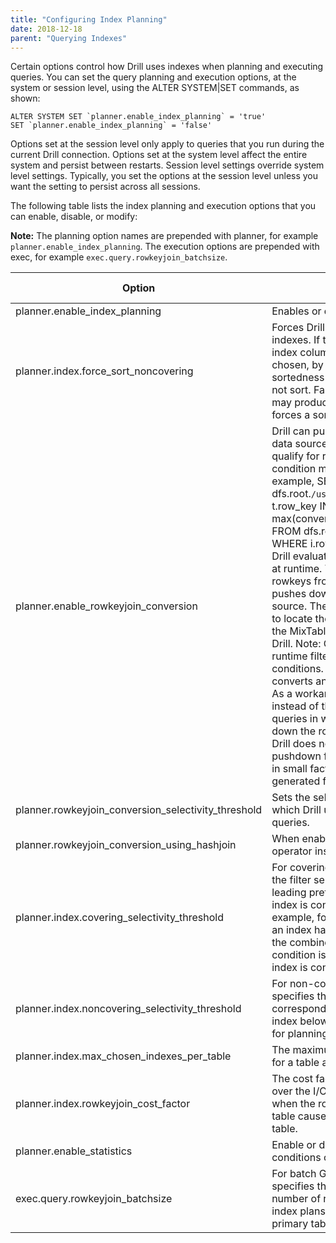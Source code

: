 ```yaml
---
title: "Configuring Index Planning"
date: 2018-12-18
parent: "Querying Indexes"
---   
```


Certain options control how Drill uses indexes when planning and executing queries. You can set the query planning and execution options, at the system or session level, using the ALTER SYSTEM|SET commands, as shown:  

	ALTER SYSTEM SET `planner.enable_index_planning` = 'true' 
	SET `planner.enable_index_planning` = 'false'  

Options set at the session level only apply to queries that you run during the current Drill connection. Options set at the system level affect the entire system and persist between restarts. Session level settings override system level settings. Typically, you set the options at the session level unless you want the setting to persist across all sessions.  

The following table lists the index planning and execution options that you can enable, disable, or modify:  

**Note:** The planning option names are prepended with planner, for example `planner.enable_index_planning`. The execution options are prepended with exec, for example `exec.query.rowkeyjoin_batchsize`.  

|    **Option**                                           | **Description**                                                                                                                                                                                                                                                                                                                                                                                                                                                                                                                                                                                                                                                                                                                                                                                                                                                                                                                                                                                                                                                                                                                                                                                                                                                                | **Default   Value** | **Possible   Values**       |
|-----------------------------------------------------|----------------------------------------------------------------------------------------------------------------------------------------------------------------------------------------------------------------------------------------------------------------------------------------------------------------------------------------------------------------------------------------------------------------------------------------------------------------------------------------------------------------------------------------------------------------------------------------------------------------------------------------------------------------------------------------------------------------------------------------------------------------------------------------------------------------------------------------------------------------------------------------------------------------------------------------------------------------------------------------------------------------------------------------------------------------------------------------------------------------------------------------------------------------------------------------------------------------------------------------------------------------------------|-----------------|-------------------------|
| planner.enable_index_planning                       | Enables   or disables index planning                                                                                                                                                                                                                                                                                                                                                                                                                                                                                                                                                                                                                                                                                                                                                                                                                                                                                                                                                                                                                                                                                                                                                                                                                                       | TRUE            | true|false              |
| planner.index.force_sort_noncovering                | Forces   Drill to sort for non-covering indexes. If the query has an ORDER-BY on index   columns and a non-covering index is chosen, by default Drill leverages the   sortedness of the index columns and does not sort. Fast changing primary   table data may produce a partial sort. This option forces a sort within   Drill.                                                                                                                                                                                                                                                                                                                                                                                                                                                                                                                                                                                                                                                                                                                                                                                                                                                                                                                                          | FALSE           | true|false              |
| planner.enable_rowkeyjoin_conversion                | Drill can push down the   rowkey filter to the data source during runtime. For a query to qualify for   runtime filter pushdown, the join condition must filter on a rowkey. For   example,     SELECT t.mscIdentities FROM dfs.root.`/user/ted/MixTable` t WHERE t.row_key   IN (SELECT max(convert_fromutf8(i.KeyA.ENTRY_KEY)) FROM   dfs.root.`/user/ted/TableIMSI` i WHERE i.row_key='460021050005636')     Drill evaluates the results of the subquery at runtime. The subquery yields   a list of rowkeys from the TableIMSI table. Drill pushes down the list of   rowkeys to the data source. The data source uses the rowkeys to locate the   corresponding documents in the MixTable table and sends the results to   Drill.     Note: Currently, Drill does not support runtime filters for queries with   equality conditions. The query planner in Drill converts an equality   condition to a left join. As a workaround, use the IN operator instead of the   equality (=) operator for queries in which you want Drill to push down the   rowkey filter to the data source.     Drill does not perform runtime filter pushdown for queries that filter on   rowkeys in small fact tables when the rowcount is generated from the right   side of the join. |                 |                         |
| planner.rowkeyjoin_conversion_selectivity_threshold | Sets the selectivity (as a   percentage) under which Drill uses a rowkey join for eligible queries.                                                                                                                                                                                                                                                                                                                                                                                                                                                                                                                                                                                                                                                                                                                                                                                                                                                                                                                                                                                                                                                                                                                                                                        | 0.01            | Range: 0.0-1.0          |
| planner.rowkeyjoin_conversion_using_hashjoin        | When   enabled, Drill uses the hash join operator instead of a rowkey join.                                                                                                                                                                                                                                                                                                                                                                                                                                                                                                                                                                                                                                                                                                                                                                                                                                                                                                                                                                                                                                                                                                                                                                                                | FALSE           | true|false              |
| planner.index.covering_selectivity_threshold        | For   covering indexes, this option specifies the filter selectivity that   corresponds to the leading prefix of the index below which the index is   considered for planning. For example, for the filter ‘a > 10 AND b <   20’ if an index has indexed columns (a, b, c) and the combined selectivity of   the above condition is less than the threshold, the index is considered for   the query plan.                                                                                                                                                                                                                                                                                                                                                                                                                                                                                                                                                                                                                                                                                                                                                                                                                                                                 | 0.75            | 0 -   1.0               |
| planner.index.noncovering_selectivity_threshold     | For   non-covering indexes, this option specifies the filter selectivity that   corresponds to the leading prefix of the index below which the index is   considered for planning.                                                                                                                                                                                                                                                                                                                                                                                                                                                                                                                                                                                                                                                                                                                                                                                                                                                                                                                                                                                                                                                                                         | 0.025           | 0 -   1.0               |
| planner.index.max_chosen_indexes_per_table          | The   maximum number of “chosen” indexes for a table after index costing and   ranking.                                                                                                                                                                                                                                                                                                                                                                                                                                                                                                                                                                                                                                                                                                                                                                                                                                                                                                                                                                                                                                                                                                                                                                                    | 5               | 0 -   100               |
| planner.index.rowkeyjoin_cost_factor                | The   cost factor that provides some control over the I/O cost for non-covering   indexes when the rowkey join back to the primary table causes random I/O from   the primary table.                                                                                                                                                                                                                                                                                                                                                                                                                                                                                                                                                                                                                                                                                                                                                                                                                                                                                                                                                                                                                                                                                       | 0.1             | 0 -   max_double        |
| planner.enable_statistics                           | Enable   or disable statistics for the filter conditions on indexed columns.                                                                                                                                                                                                                                                                                                                                                                                                                                                                                                                                                                                                                                                                                                                                                                                                                                                                                                                                                                                                                                                                                                                                                                                               | TRUE            | true|false              |
| exec.query.rowkeyjoin_batchsize                     | For   batch GET operations, this option specifies the batch size in terms of the   number of rowkeys. Used for non-covering index plans when doing joins back to   primary table.                                                                                                                                                                                                                                                                                                                                                                                                                                                                                                                                                                                                                                                                                                                                                                                                                                                                                                                                                                                                                                                                                          | 128             | 0 -   Long.MAX_VALUE    |  








